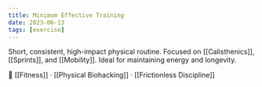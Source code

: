 ```yaml
---
title: Minimum Effective Training
date: 2023-06-13
tags: [exercise]
---
```


Short, consistent, high-impact physical routine. Focused on [[Calisthenics]], [[Sprints]], and [[Mobility]]. Ideal for maintaining energy and longevity.

📎 [[Fitness]] · [[Physical Biohacking]] · [[Frictionless Discipline]]

